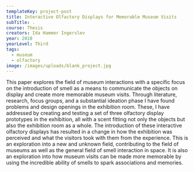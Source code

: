 ```yaml
---
templateKey: project-post
title: Interactive Olfactory Displays for Memorable Museum Visits
subTitle: .
course: Thesis
creators: Ida Hammer Ingerslev
year: 2018
yearLevel: Third
tags:
  - museum
  - olfactory
image: /images/uploads/blank_project.jpg
---
```

This paper explores the field of museum interactions with a specific focus on the introduction of smell as a means to communicate the objects on display and create more memorable museum visits. Through literature, research, focus groups, and a substantial ideation phase I have found problems and design openings in the exhibition room. These, I have addressed by creating and testing a set of three olfactory display prototypes in the exhibition, all with a scent fitting not only the objects but also the exhibition room as a whole. The introduction of these interactive olfactory displays has resulted in a change in how the exhibition was perceived and what the visitors took with them from the experience. This is an exploration into a new and unknown field, contributing to the field of museums as well as the general field of smell interaction in space. It is also an exploration into how museum visits can be made more memorable by using the incredible ability of smells to spark associations and memories.
